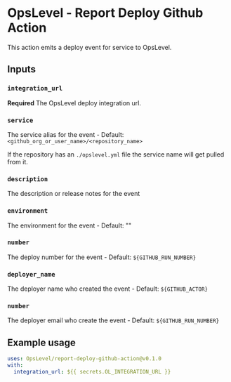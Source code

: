# OpsLevel - Report Deploy Github Action

This action emits a deploy event for service to OpsLevel.

## Inputs

### `integration_url`

**Required** The OpsLevel deploy integration url.

### `service`

The service alias for the event - Default: `<github_org_or_user_name>/<repository_name>`

If the repository has an `./opslevel.yml` file the service name will get pulled from it.

### `description`

The description or release notes for the event

### `environment`

The environment for the event - Default: ""

### `number`

The deploy number for the event - Default: `${GITHUB_RUN_NUMBER}`

### `deployer_name`

The deployer name who created the event - Default: `${GITHUB_ACTOR}`

### `number`

The deployer email who create the event - Default: `${GITHUB_RUN_NUMBER}`

## Example usage

```yaml
uses: OpsLevel/report-deploy-github-action@v0.1.0
with:
  integration_url: ${{ secrets.OL_INTEGRATION_URL }}
```
